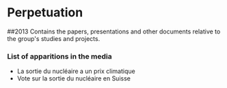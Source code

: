 # Perpetuation
##2013
Contains the papers, presentations and other documents relative to the group's studies and projects.

### List of apparitions in the media

* La sortie du nucléaire a un prix climatique
* Vote sur la sortie du nucléaire en Suisse

